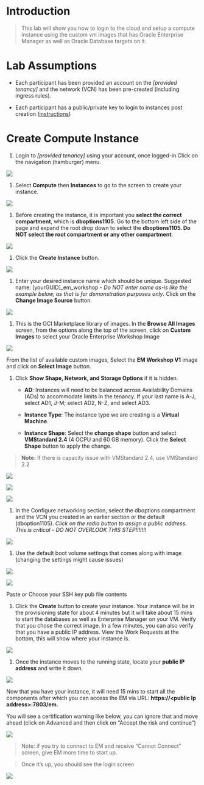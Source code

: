 Introduction
============

>   This lab will show you how to login to the cloud and setup a compute
>   instance using the custom vm images that has Oracle Enterprise Manager as
>   well as Oracle Database targets on it.

Lab Assumptions
===============

-   Each participant has been provided an account on the *[provided tenancy]*
    and the network (VCN) has been pre-created (including ingress rules).

-   Each participant has a public/private key to login to instances post
    creation
    ([instructions](https://github.com/kaymalcolm/learning-library/blob/master/data-management-library/database/options/environment-setup-c4u03.md#section-2-create-an-ssh-key-pair))

Create Compute Instance
=======================

1.  Login to *[provided tenancy]* using your account, once logged-in Click on
    the navigation (hamburger) menu.

![](media/4e89be9c9981350f1a3612be4432aacd.jpg)

1.  Select **Compute** then **Instances** to go to the screen to create your
    instance.

![](media/3613c77757beacf10737ea4b34485d65.jpg)

1.  Before creating the instance, it is important you **select the correct
    compartment**, which is **dboptions1105**. Go to the bottom left side of the
    page and expand the root drop down to select the **dboptions1105. Do NOT
    select the root compartment or any other compartment**.

![](media/1a4bdcea9aeb2f4faa2918ce0de034bb.jpg)

1.  Click the **Create Instance** button.

![](media/67cdb773d62b0246e75ff98fde2dee9d.jpg)

1.  Enter your desired instance name which should be unique. Suggested name:
    [yourGUID]_em_workshop - *Do NOT enter name as-is like the example below, as
    that is for demonstration purposes only*. Click on the **Change Image
    Source** button.

![](media/64c77de4743fb8640528a260206481a9.png)

1.  This is the OCI Marketplace library of images. In the **Browse All Images**
    screen, from the options along the top of the screen, click on **Custom
    Images** to select your Oracle Enterprise Workshop Image

![](media/0fc3979d6b9bf482461caf0522e88f0e.png)

From the list of available custom images, Select the **EM Workshop V1** image
and click on **Select Image** button.

1.  Click **Show Shape, Network, and Storage Options** if it is hidden.

    -   **AD**: Instances will need to be balanced across Availability Domains
        (ADs) to accommodate limits in the tenancy. If your last name is A-J,
        select AD1, J-M; select AD2, N-Z, and select AD3.

    -   **Instance Type**: The instance type we are creating is a **Virtual
        Machine**.

    -   **Instance Shape**: Select the **change shape** button and select
        **VMStandard 2.4** (4 OCPU and 60 GB memory). Click the **Select Shape**
        button to apply the change.

>   **Note:** If there is capacity issue with VMStandard 2.4, use VMStandard 2.2

![](media/0510ee95794684fa3d67ae5668fd6818.jpg)

![](media/9a794cdd7f2f6fd7f5ae3f8c0890d8cd.png)

![](media/db534fcc781e9902a4bee140704da5a3.jpg)

1.  In the Configure networking section, select the dboptions compartment and
    the VCN you created in an earlier section or the default (dboption1105).
    *Click on the radio button to assign a public address. This is critical - DO
    NOT OVERLOOK THIS STEP!!!!!!!*

![](media/18c530ae8dac002397ec9c46f1ff5706.png)

1.  Use the default boot volume settings that comes along with image (changing
    the settings might cause issues)

![](media/e0ada02df829b5f76e17b2f2a71cee92.png)

![](media/c425d6defeae21960d61af9ad9429d5d.jpg)

Paste or Choose your SSH key pub file contents

1.  Click the **Create** button to create your instance. Your instance will be
    in the provisioning state for about 4 minutes but it will take about 15 mins
    to start the databases as well as Enterprise Manager on your VM. Verify that
    you chose the correct image. In a few minutes, you can also verify that you
    have a public IP address. View the Work Requests at the bottom, this will
    show where your instance is.

![](media/1ec471ec8adfa265e31cc88e64f6c809.jpg)

1.  Once the instance moves to the running state, locate your **public IP
    address** and write it down.

![](media/5147489a9317a2972646574b4dce26d1.jpg)

Now that you have your instance, it will need 15 mins to start all the
components after which you can access the EM via URL: **https://\<public Ip
address\>:7803/em.**

You will see a certification warning like below, you can ignore that and move
ahead (click on Advanced and then click on “Accept the risk and continue”)

![](media/b8c7b8004695b689980e3a75912bf966.jpg)

>   Note: if you try to connect to EM and receive “Cannot Connect” screen, give
>   EM more time to start up.

>   Once it’s up, you should see the login screen

![](media/e1030fc19dd82c84ac2924a9c284952a.jpg)
